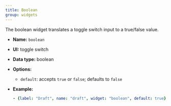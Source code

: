 ```yaml
---
title: Boolean
group: widgets
---
```


The boolean widget translates a toggle switch input to a true/false value.

- **Name:** `boolean`
- **UI:** toggle switch
- **Data type:** boolean
- **Options:**
  - `default`: accepts `true` or `false`; defaults to `false`
- **Example:**

  ```yaml
  - {label: "Draft", name: "draft", widget: "boolean", default: true}
  ```
